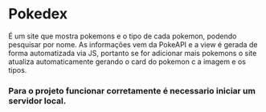 # Pokedex
É um site que mostra pokemons e o tipo de cada pokemon, podendo pesquisar por nome. As informações vem da PokeAPI e a view é gerada de
forma automatizada via JS, portanto se for adicionar mais pokemons o site atualiza automaticamente gerando o card do pokemon c a imagem e os tipos.
### Para o projeto funcionar corretamente é necessario iniciar um servidor local.

